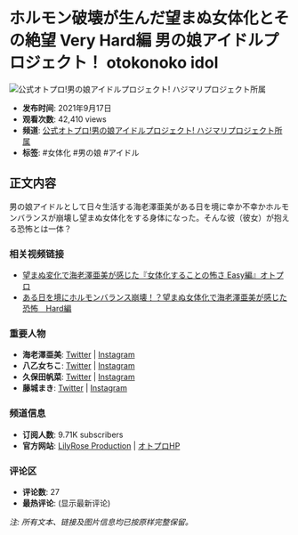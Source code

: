 # ホルモン破壊が生んだ望まぬ女体化とその絶望 Very Hard編 男の娘アイドルプロジェクト！ otokonoko idol

![公式オトプロ!男の娘アイドルプロジェクト! ハジマリプロジェクト所属](https://i.ytimg.com/an/Wpn7l_Svs3sQkG4pG8Qc7Q/featured_channel.jpg?v=5b4e83e3)

- **发布时间**: 2021年9月17日
- **观看次数**: 42,410 views
- **频道**: [公式オトプロ!男の娘アイドルプロジェクト! ハジマリプロジェクト所属](https://www.youtube.com/channel/UCWpn7l_Svs3sQkG4pG8Qc7Q)
- **标签**: #女体化 #男の娘 #アイドル

## 正文内容

男の娘アイドルとして日々生活する海老澤亜美がある日を境に幸か不幸かホルモンバランスが崩壊し望まぬ女体化をする身体になった。そんな彼（彼女）が抱える恐怖とは一体？

### 相关视频链接
- [望まぬ変化で海老澤亜美が感じた『女体化することの怖さ Easy編』オトプロ](https://www.youtube.com/watch?v=1ImI15h4lgM&t=0s)
- [ある日を境にホルモンバランス崩壊！？望まぬ女体化で海老澤亜美が感じた恐怖　Hard編](https://www.youtube.com/watch?v=2Klq_B3Jpek&t=0s)

### 重要人物
- **海老澤亜美**: [Twitter](https://twitter.com/ebisawa_ami) | [Instagram](https://www.instagram.com/melon.ami/)
- **八乙女ちこ**: [Twitter](https://twitter.com/angel_chicolate) | [Instagram](https://www.instagram.com/angel_chicolate/)
- **久保田帆菜**: [Twitter](https://twitter.com/risogin) | [Instagram](https://www.instagram.com/mikustagrammm/)
- **藤城まき**: [Twitter](https://twitter.com/_fujimaki_) | [Instagram](https://www.instagram.com/mak1ar10/)

### 频道信息
- **订阅人数**: 9.71K subscribers
- **官方网站**: [LilyRose Production](http://lilyrose.pro/) | [オトプロHP](http://log-entertainment.jp/OtknkO/)

### 评论区
- **评论数**: 27
- **最热评论**: (显示最新评论)

*注: 所有文本、链接及图片信息均已按原样完整保留。*